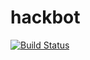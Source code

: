 hackbot
========

[![Build Status](https://travis-ci.org/TechNottingham/hubot-hackbot.svg?branch=master)](https://travis-ci.org/TechNottingham/hubot-hackbot)